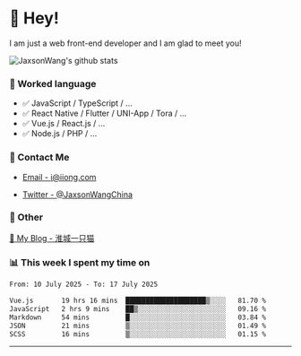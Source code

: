 # 👋 Hey!

I am just a web front-end developer and I am glad to meet you!

![JaxsonWang's github stats](https://github-readme-stats.vercel.app/api?username=JaxsonWang&&show_icons=true&&title_color=1abc9c&&icon_color=1abc9c)


### 📝 Worked language

- ✅ JavaScript / TypeScript / ...
- ✅ React Native / Flutter / UNI-App / Tora / ...
- ✅ Vue.js / React.js / ...
- ✅ Node.js / PHP / ...

### 📮 Contact Me

- [Email - i@iiong.com](mailto:i@iiong.com)

- [Twitter - @JaxsonWangChina](https://twitter.com/JaxsonWangChina)

### 🤪 Other

[📌 My Blog - 淮城一只猫](https://iiong.com)

### 📊 This week I spent my time on

<!--START_SECTION:waka-->

```txt
From: 10 July 2025 - To: 17 July 2025

Vue.js       19 hrs 16 mins  ████████████████████▒░░░░   81.70 %
JavaScript   2 hrs 9 mins    ██▒░░░░░░░░░░░░░░░░░░░░░░   09.16 %
Markdown     54 mins         █░░░░░░░░░░░░░░░░░░░░░░░░   03.84 %
JSON         21 mins         ▒░░░░░░░░░░░░░░░░░░░░░░░░   01.49 %
SCSS         16 mins         ▒░░░░░░░░░░░░░░░░░░░░░░░░   01.15 %
```

<!--END_SECTION:waka-->

---
